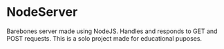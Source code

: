 # NodeServer
Barebones server made using NodeJS. Handles and responds to GET and POST requests. This is a solo project made for educational puposes.

